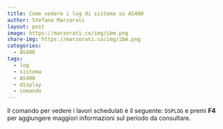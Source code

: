 ```yaml
---
title: Come vedere i log di sistema su AS400
author: Stefano Marzorati
layout: post
image: https://marzorati.co/img/ibm.png
share-img: https://marzorati.co/img/ibm.png
categories:
  - AS400
tags:
  - log
  - sistema
  - AS400
  - display
  - comando
---
```

Il comando per vedere i lavori schedulati è il seguente: <code>DSPLOG</code> e premi **F4** per aggiungere maggiori informazioni sul periodo da consultare.   
